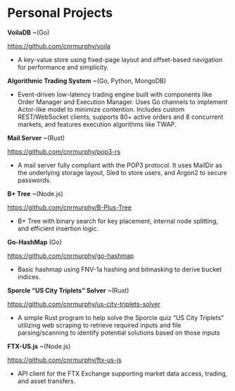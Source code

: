 # Personal Projects

**VoilaDB** ~(Go)

<https://github.com/cnrmurphy/voila>

* A key-value store using fixed-page layout and offset-based navigation for performance and simplicity.

**Algorithmic Trading System** ~(Go, Python, MongoDB)

* Event-driven low-latency trading engine built with components like Order Manager and Execution Manager. Uses Go channels to implement Actor-like model to minimize contention. Includes
  custom REST/WebSocket clients, supports 80+ active orders and 8 concurrent markets, and features execution algorithms like TWAP.

**Mail Server** ~(Rust)

<https://github.com/cnrmurphy/pop3-rs>

* A mail server fully compliant with the POP3 protocol. It uses MailDir as the underlying storage layout, Sled to store users, and Argon2 to secure passwords.

**B+ Tree** ~(Node.js)

<https://github.com/cnrmurphy/B-Plus-Tree>

* B+ Tree with binary search for key placement, internal node splitting, and efficient insertion logic.

**Go-HashMap** (Go)

<https://github.com/cnrmurphy/go-hashmap>

* Basic hashmap using FNV-1a hashing and bitmasking to derive bucket indices.

**Sporcle “US City Triplets” Solver** ~(Rust)

<https://github.com/cnrmurphy/us-city-triplets-solver>

* A simple Rust program to help solve the Sporcle quiz “US City Triplets” utilizing web scraping to retrieve required inputs and file parsing/scanning to identify potential solutions based
  on those inputs

**FTX-US.js** ~(Node.js)

<https://github.com/cnrmurphy/ftx-us-js>

* API client for the FTX Exchange supporting market data access, trading, and asset transfers.

